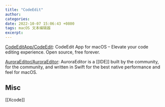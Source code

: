 ```yaml
---
title: "CodeEdit"
author: 
categories: 
date: 2022-10-07 15:06:43 +0800
tags: macOS 文本编辑器
excerpt: 
---
```





[CodeEditApp/CodeEdit](https://github.com/CodeEditApp/CodeEdit): CodeEdit App for macOS – Elevate your code editing experience. Open source, free forever.




[AuroraEditor/AuroraEditor](https://github.com/AuroraEditor/AuroraEditor): AuroraEditor is a [[IDE]] built by the community, for the community, and written in Swift for the best native performance and feel for macOS.


## Misc


[[Xcode]]


